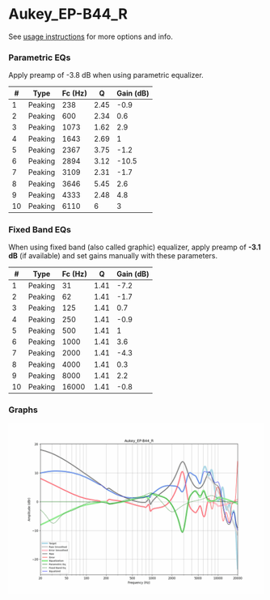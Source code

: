 # Aukey_EP-B44_R
See [usage instructions](https://github.com/jaakkopasanen/AutoEq#usage) for more options and info.

### Parametric EQs
Apply preamp of -3.8 dB when using parametric equalizer.

|   # | Type    |   Fc (Hz) |    Q |   Gain (dB) |
|-----|---------|-----------|------|-------------|
|   1 | Peaking |       238 | 2.45 |        -0.9 |
|   2 | Peaking |       600 | 2.34 |         0.6 |
|   3 | Peaking |      1073 | 1.62 |         2.9 |
|   4 | Peaking |      1643 | 2.69 |         1   |
|   5 | Peaking |      2367 | 3.75 |        -1.2 |
|   6 | Peaking |      2894 | 3.12 |       -10.5 |
|   7 | Peaking |      3109 | 2.31 |        -1.7 |
|   8 | Peaking |      3646 | 5.45 |         2.6 |
|   9 | Peaking |      4333 | 2.48 |         4.8 |
|  10 | Peaking |      6110 | 6    |         3   |

### Fixed Band EQs
When using fixed band (also called graphic) equalizer, apply preamp of **-3.1 dB** (if available) and set gains manually with these parameters.

|   # | Type    |   Fc (Hz) |    Q |   Gain (dB) |
|-----|---------|-----------|------|-------------|
|   1 | Peaking |        31 | 1.41 |        -7.2 |
|   2 | Peaking |        62 | 1.41 |        -1.7 |
|   3 | Peaking |       125 | 1.41 |         0.7 |
|   4 | Peaking |       250 | 1.41 |        -0.9 |
|   5 | Peaking |       500 | 1.41 |         1   |
|   6 | Peaking |      1000 | 1.41 |         3.6 |
|   7 | Peaking |      2000 | 1.41 |        -4.3 |
|   8 | Peaking |      4000 | 1.41 |         0.3 |
|   9 | Peaking |      8000 | 1.41 |         2.2 |
|  10 | Peaking |     16000 | 1.41 |        -0.8 |

### Graphs
![](./Aukey_EP-B44_R.png)
